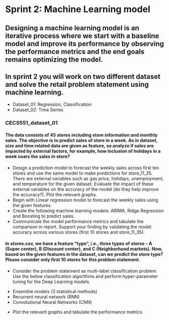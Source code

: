 # Sprint 2: Machine Learning model

## Designing a machine learning model is an iterative process where we start with a baseline model and improve its performance by observing the performance metrics and the end goals remains optimizing the model. 
## In sprint 2 you will work on two different dataset and solve the retail problem statement using machine learning.
- Dataset_01: Regression, Classification 
- Dataset_02: Time Series

### CECS551_dataset_01

#### The data consists of 45 stores including store information and monthly sales. The objective is to predict sales of store in a week. As in dataset, size and time related data are given as feature, so analyze if sales are impacted by external factors, for example, how inclusion of holidays in a week soars the sales in store?
- Design a prediction model to forecast the weekly sales across first ten stores and use the same model to make predictions for store_11_35. There are external variables such as gas price, holidays, unemployment, and temperature for the given dataset. Evaluate the impact of these external variables on the accuracy of the model (do they help improve the accuracy?). Plot the relevant graphs. 
- Begin with Linear regression model to forecast the weekly sales using the given features.
- Create the following machine learning models: ARIMA, Ridge Regression and Boosting to predict sales.
- Communicate the model performance metrics and tabulate the comparison in report. Support your finding by validating the model accuracy across various stores (first 10 stores and store_11_35).

#### In stores.csv, we have a feature “type”, i.e., three types of stores – A (Super center), B (Discount center), and C (Neighborhood markets). Now, based on the given features in the dataset, can we predict the store type? Please consider only first 10 stores for this problem statement. 
- Consider the problem statement as multi-label classification problem. Use the below classification algorithms and perform hyper-parameter tuning for the Deep Learning models. 
* Ensemble models (3 statistical methods)
* Recurrent neural network (RNN)
* Convolutional Neural Networks (CNN)
- Plot the relevant graphs and tabulate the performance metrics
